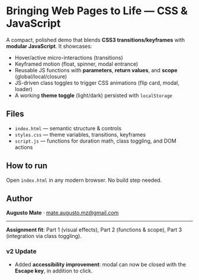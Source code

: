 # Bringing Web Pages to Life — CSS & JavaScript

A compact, polished demo that blends **CSS3 transitions/keyframes** with **modular JavaScript**. It showcases:
- Hover/active micro-interactions (transitions)
- Keyframed motion (float, spinner, modal entrance)
- Reusable JS functions with **parameters**, **return values**, and **scope** (global/local/closure)
- JS-driven class toggles to trigger CSS animations (flip card, modal, loader)
- A working **theme toggle** (light/dark) persisted with `localStorage`

## Files
- `index.html` — semantic structure & controls
- `styles.css` — theme variables, transitions, keyframes
- `script.js` — functions for duration math, class toggling, and DOM actions

## How to run
Open `index.html` in any modern browser. No build step needed.

## Author
**Augusto Mate** · <mate.augusto.mz@gmail.com>

---
**Assignment fit**: Part 1 (visual effects), Part 2 (functions & scope), Part 3 (integration via class toggling).

### v2 Update
- Added **accessibility improvement**: modal can now be closed with the **Escape key**, in addition to click.
